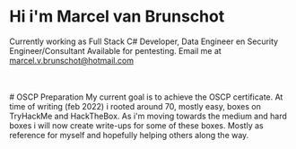 # Hi i'm Marcel van Brunschot
Currently working as Full Stack C# Developer, Data Engineer en Security Engineer/Consultant
Available for pentesting. Email me at marcel.v.brunschot@hotmail.com

<br>
<br>
# OSCP Preparation
My current goal is to achieve the OSCP certificate. At time of writing (feb 2022) i rooted around 70, mostly easy, boxes on TryHackMe and HackTheBox. As i'm moving towards the medium and hard boxes i will now create write-ups for some of these boxes. Mostly as reference for myself and hopefully helping others along the way.

